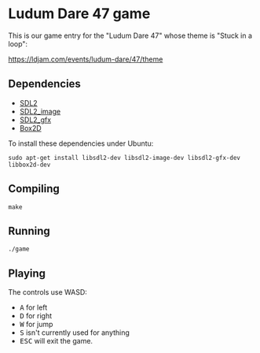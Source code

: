 # Ludum Dare 47 game

This is our game entry for the "Ludum Dare 47" whose theme is "Stuck in a loop":

https://ldjam.com/events/ludum-dare/47/theme

## Dependencies

* [SDL2](https://www.libsdl.org/)
* [SDL2_image](https://www.libsdl.org/projects/SDL_image/)
* [SDL2_gfx](https://www.ferzkopp.net/wordpress/2016/01/02/sdl_gfx-sdl2_gfx/)
* [Box2D](https://box2d.org/)

To install these dependencies under Ubuntu:

```sudo apt-get install libsdl2-dev libsdl2-image-dev libsdl2-gfx-dev libbox2d-dev```

## Compiling

```make```

## Running

```./game```

## Playing

The controls use WASD:
* <kbd>A</kbd> for left
* <kbd>D</kbd> for right
* <kbd>W</kbd> for jump
* <kbd>S</kbd> isn't currently used for anything
* <kbd>ESC</kbd> will exit the game.
